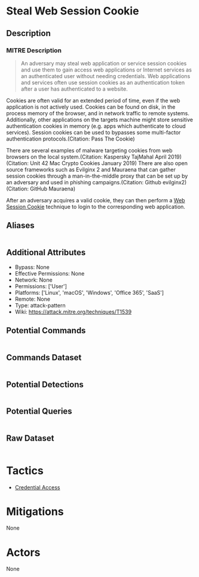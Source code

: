 
# Steal Web Session Cookie

## Description

### MITRE Description

> An adversary may steal web application or service session cookies and use them to gain access web applications or Internet services as an authenticated user without needing credentials. Web applications and services often use session cookies as an authentication token after a user has authenticated to a website.

Cookies are often valid for an extended period of time, even if the web application is not actively used. Cookies can be found on disk, in the process memory of the browser, and in network traffic to remote systems. Additionally, other applications on the targets machine might store sensitive authentication cookies in memory (e.g. apps which authenticate to cloud services). Session cookies can be used to bypasses some multi-factor authentication protocols.(Citation: Pass The Cookie)

There are several examples of malware targeting cookies from web browsers on the local system.(Citation: Kaspersky TajMahal April 2019)(Citation: Unit 42 Mac Crypto Cookies January 2019) There are also open source frameworks such as Evilginx 2 and Mauraena that can gather session cookies through a man-in-the-middle proxy that can be set up by an adversary and used in phishing campaigns.(Citation: Github evilginx2)(Citation: GitHub Mauraena)

After an adversary acquires a valid cookie, they can then perform a [Web Session Cookie](https://attack.mitre.org/techniques/T1506) technique to login to the corresponding web application.

## Aliases

```

```

## Additional Attributes

* Bypass: None
* Effective Permissions: None
* Network: None
* Permissions: ['User']
* Platforms: ['Linux', 'macOS', 'Windows', 'Office 365', 'SaaS']
* Remote: None
* Type: attack-pattern
* Wiki: https://attack.mitre.org/techniques/T1539

## Potential Commands

```

```

## Commands Dataset

```

```

## Potential Detections

```json

```

## Potential Queries

```json

```

## Raw Dataset

```json

```

# Tactics


* [Credential Access](../tactics/Credential-Access.md)


# Mitigations

None

# Actors

None
